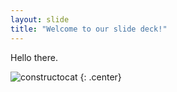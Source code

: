 ```yaml
---
layout: slide
title: "Welcome to our slide deck!"
---
```


Hello there.

![constructocat](https://octodex.github.com/images/constructocat2.jpg)
{: .center}
